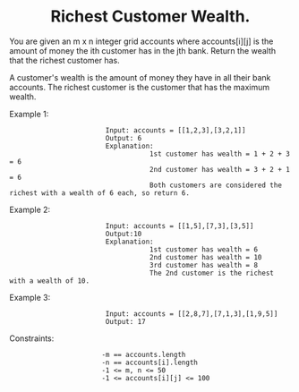 <h1 align="center">Richest Customer Wealth.</h1>


You are given an m x n integer grid accounts where accounts[i][j] is the amount of money the i​​​​​​​​​​​th​​​​ customer has in the j​​​​​​​​​​​th​​​​ bank. Return the wealth that the richest customer has.

A customer's wealth is the amount of money they have in all their bank accounts. The richest customer is the customer that has the maximum wealth.

Example 1:

                            Input: accounts = [[1,2,3],[3,2,1]]
                            Output: 6
                            Explanation:
                                       1st customer has wealth = 1 + 2 + 3 = 6
                                       2nd customer has wealth = 3 + 2 + 1 = 6
                                       Both customers are considered the richest with a wealth of 6 each, so return 6.
Example 2:

                            Input: accounts = [[1,5],[7,3],[3,5]]
                            Output:10
                            Explanation:
                                       1st customer has wealth = 6
                                       2nd customer has wealth = 10 
                                       3rd customer has wealth = 8
                                       The 2nd customer is the richest with a wealth of 10.
Example 3:

                            Input: accounts = [[2,8,7],[7,1,3],[1,9,5]]
                            Output: 17
                            
                           

Constraints:

                           -m == accounts.length
                           -n == accounts[i].length
                           -1 <= m, n <= 50
                           -1 <= accounts[i][j] <= 100
